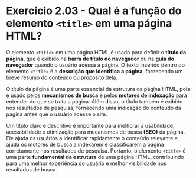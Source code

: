 # Exercício 2.03 - Qual é a função do elemento `<title>` em uma página HTML?

O elemento `<title>` em uma página HTML é usado para definir o **título da página**, que é exibido na **barra de título do navegador** ou na **guia do navegador** quando o usuário acessa a página. O texto inserido dentro do elemento `<title>` é a **descrição que identifica a página**, fornecendo um breve resumo do conteúdo ou propósito dela.

O título da página é uma parte essencial da estrutura da página HTML, pois é usado pelos **mecanismos de busca** e pelos **motores de indexação** para entender do que se trata a página. Além disso, o título também é exibido nos resultados de pesquisa, fornecendo uma indicação do conteúdo da página antes que o usuário acesse o site.

Um título claro e descritivo é importante para melhorar a usabilidade, acessibilidade e otimização para mecanismos de busca **(SEO)** da página. Ele ajuda os usuários a identificar rapidamente o conteúdo relevante e ajuda os motores de busca a indexarem e classificarem a página corretamente nos resultados de pesquisa. Portanto, o elemento `<title>` é uma parte **fundamental da estrutura** de uma página HTML, contribuindo para uma melhor experiência do usuário e melhor visibilidade nos resultados de busca.
